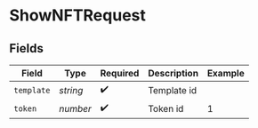 # ShowNFTRequest


## Fields

| Field              | Type               | Required           | Description        | Example            |
| ------------------ | ------------------ | ------------------ | ------------------ | ------------------ |
| `template`         | *string*           | :heavy_check_mark: | Template id        |                    |
| `token`            | *number*           | :heavy_check_mark: | Token id           | 1                  |